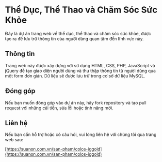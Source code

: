 
# Thể Dục, Thể Thao và Chăm Sóc Sức Khỏe

Đây là dự án trang web về thể dục, thể thao và chăm sóc sức khỏe, được tạo ra để lưu trữ thông tin của người dùng quan tâm đến lĩnh vực này.

## Thông tin

Trang web này được xây dựng với sử dụng HTML, CSS, PHP, JavaScript và jQuery để tạo giao diện người dùng và thu thập thông tin từ người dùng qua một form đơn giản. Dữ liệu sẽ được lưu trữ trong cơ sở dữ liệu MySQL.

## Đóng góp

Nếu bạn muốn đóng góp vào dự án này, hãy fork repository và tạo pull request với những cải tiến, sửa lỗi hoặc tính năng mới.

## Liên hệ

Nếu bạn cần hỗ trợ hoặc có câu hỏi, vui lòng liên hệ với chúng tôi qua trang web sau:

[https://suanon.com.vn/san-pham/colos-iggold](https://suanon.com.vn/san-pham/colos-iggold)
```
